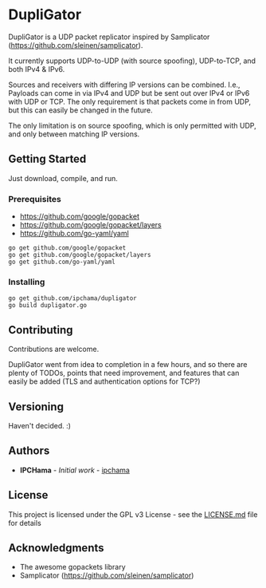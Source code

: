 # DupliGator

DupliGator is a UDP packet replicator inspired by Samplicator (https://github.com/sleinen/samplicator).

It currently supports UDP-to-UDP (with source spoofing), UDP-to-TCP, and both IPv4 & IPv6.

Sources and receivers with differing IP versions can be combined. I.e., Payloads can come in via IPv4 and UDP but be sent out over IPv4 or IPv6 with UDP or TCP. The only requirement is that packets come in from UDP, but this can easily be changed in the future.

The only limitation is on source spoofing, which is only permitted with UDP, and only between matching IP versions.


## Getting Started

Just download, compile, and run.

### Prerequisites

* https://github.com/google/gopacket
* https://github.com/google/gopacket/layers
* https://github.com/go-yaml/yaml

```
go get github.com/google/gopacket
go get github.com/google/gopacket/layers
go get github.com/go-yaml/yaml
```

### Installing

```
go get github.com/ipchama/dupligator
go build dupligator.go
```

## Contributing

Contributions are welcome.

DupliGator went from idea to completion in a few hours, and so there are plenty of TODOs, points that need improvement, and features that can easily be added (TLS and authentication options for TCP?)

## Versioning
Haven't decided. :)

## Authors

* **IPCHama** - *Initial work* - [ipchama](https://github.com/ipchama)

## License

This project is licensed under the GPL v3 License - see the [LICENSE.md](LICENSE.md) file for details

## Acknowledgments

* The awesome gopackets library
* Samplicator (https://github.com/sleinen/samplicator)


